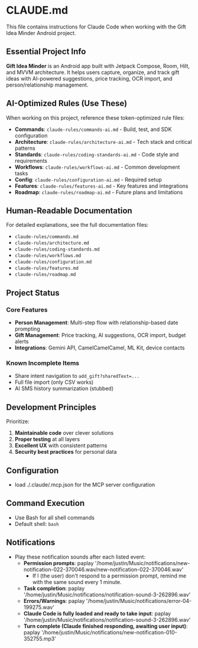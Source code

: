 # CLAUDE.md

This file contains instructions for Claude Code when working with the Gift Idea Minder Android project.

## Essential Project Info

**Gift Idea Minder** is an Android app built with Jetpack Compose, Room, Hilt, and MVVM architecture. It helps users capture, organize, and track gift ideas with AI-powered suggestions, price tracking, OCR import, and person/relationship management.

## AI-Optimized Rules (Use These)

When working on this project, reference these token-optimized rule files:

- **Commands**: `claude-rules/commands-ai.md` - Build, test, and SDK configuration
- **Architecture**: `claude-rules/architecture-ai.md` - Tech stack and critical patterns
- **Standards**: `claude-rules/coding-standards-ai.md` - Code style and requirements
- **Workflows**: `claude-rules/workflows-ai.md` - Common development tasks
- **Config**: `claude-rules/configuration-ai.md` - Required setup
- **Features**: `claude-rules/features-ai.md` - Key features and integrations
- **Roadmap**: `claude-rules/roadmap-ai.md` - Future plans and limitations

## Human-Readable Documentation

For detailed explanations, see the full documentation files:

- `claude-rules/commands.md`
- `claude-rules/architecture.md` 
- `claude-rules/coding-standards.md`
- `claude-rules/workflows.md`
- `claude-rules/configuration.md`
- `claude-rules/features.md`
- `claude-rules/roadmap.md`

## Project Status

### Core Features
- **Person Management**: Multi-step flow with relationship-based date prompting
- **Gift Management**: Price tracking, AI suggestions, OCR import, budget alerts
- **Integrations**: Gemini API, CamelCamelCamel, ML Kit, device contacts

### Known Incomplete Items
- Share intent navigation to `add_gift?sharedText=...`
- Full file import (only CSV works)
- AI SMS history summarization (stubbed)

## Development Principles

Prioritize:
1. **Maintainable code** over clever solutions
2. **Proper testing** at all layers  
3. **Excellent UX** with consistent patterns
4. **Security best practices** for personal data

## Configuration
- load ./.claude/.mcp.json for the MCP server configuration

## Command Execution
- Use Bash for all shell commands
- Default shell: `bash`

## Notifications
- Play these notification sounds after each listed event:
  - **Permission prompts**: paplay '/home/justin/Music/notifications/new-notification-022-370046.wav/new-notification-022-370046.wav'
    - If I (the user) don't respond to a permission prompt, remind me with the same sound every 1 minute.
  - **Task completion**: paplay '/home/justin/Music/notifications/notification-sound-3-262896.wav'
  - **Errors/Warnings**: paplay '/home/justin/Music/notifications/error-04-199275.wav'
  - **Claude Code is fully loaded and ready to take input**: paplay '/home/justin/Music/notifications/notification-sound-3-262896.wav'
  - **Turn complete (Claude finished responding, awaiting user input)**: paplay '/home/justin/Music/notifications/new-notification-010-352755.mp3'

